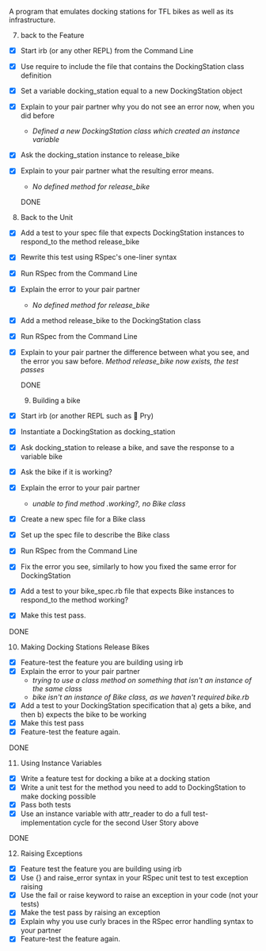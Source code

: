 A program that emulates docking stations for TFL bikes as well as its infrastructure.

7. back to the Feature
- [x] Start irb (or any other REPL) from the Command Line
- [x] Use require to include the file that contains the DockingStation class definition
- [x] Set a variable docking_station equal to a new DockingStation object
- [x] Explain to your pair partner why you do not see an error now, when you did before
  - *Defined a new DockingStation class which created an instance variable*
- [x] Ask the docking_station instance to release_bike
- [x] Explain to your pair partner what the resulting error means.
    - *No defined method for release_bike*

  DONE

8. Back to the Unit
- [x] Add a test to your spec file that expects DockingStation instances to respond_to the method release_bike
- [x] Rewrite this test using RSpec's one-liner syntax
- [x] Run RSpec from the Command Line
- [x] Explain the error to your pair partner
  - *No defined method for release_bike*
- [x] Add a method release_bike to the DockingStation class
- [x] Run RSpec from the Command Line
- [x] Explain to your pair partner the difference between what you see, and the error you saw before.
  *Method release_bike now exists, the test passes*

  DONE

  9. Building a bike
- [x] Start irb (or another REPL such as 💊 Pry)
- [x] Instantiate a DockingStation as docking_station
- [x] Ask docking_station to release a bike, and save the response to a variable bike
- [x] Ask the bike if it is working?
- [x] Explain the error to your pair partner
  - *unable to find method .working?, no Bike class*
- [x] Create a new spec file for a Bike class
- [x] Set up the spec file to describe the Bike class
- [x] Run RSpec from the Command Line
- [x] Fix the error you see, similarly to how you fixed the same error for DockingStation
- [x] Add a test to your bike_spec.rb file that expects Bike instances to respond_to the method working?
- [x] Make this test pass.

DONE

10. Making Docking Stations Release Bikes
- [x] Feature-test the feature you are building using irb
- [x] Explain the error to your pair partner
  - *trying to use a class method on something that isn't an instance of the same class*
  - *bike isn't an instance of Bike class, as we haven't required bike.rb*
- [x] Add a test to your DockingStation specification that a) gets a bike, and then b) expects the bike to be working
- [x] Make this test pass
- [x] Feature-test the feature again.

DONE

11. Using Instance Variables
 - [x] Write a feature test for docking a bike at a docking station
 - [x] Write a unit test for the method you need to add to DockingStation to make docking possible
 - [x] Pass both tests
 - [x] Use an instance variable with attr_reader to do a full test-implementation cycle for the second User Story above

 DONE

 12. Raising Exceptions
 - [x] Feature test the feature you are building using irb
 - [x] Use {} and raise_error syntax in your RSpec unit test to test exception raising
 - [x] Use the fail or raise keyword to raise an exception in your code (not your tests)
 - [x] Make the test pass by raising an exception
 - [x] Explain why you use curly braces in the RSpec error handling syntax to your partner
 - [x] Feature-test the feature again.
